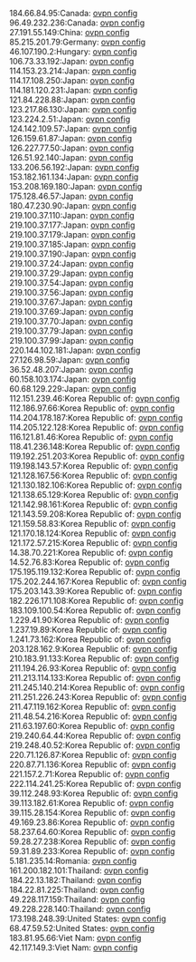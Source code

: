 184.66.84.95:Canada: [ovpn config](vpn/184_66_84_95.ovpn)  
96.49.232.236:Canada: [ovpn config](vpn/96_49_232_236.ovpn)  
27.191.55.149:China: [ovpn config](vpn/27_191_55_149.ovpn)  
85.215.201.79:Germany: [ovpn config](vpn/85_215_201_79.ovpn)  
46.107.190.2:Hungary: [ovpn config](vpn/46_107_190_2.ovpn)  
106.73.33.192:Japan: [ovpn config](vpn/106_73_33_192.ovpn)  
114.153.23.214:Japan: [ovpn config](vpn/114_153_23_214.ovpn)  
114.17.108.250:Japan: [ovpn config](vpn/114_17_108_250.ovpn)  
114.181.120.231:Japan: [ovpn config](vpn/114_181_120_231.ovpn)  
121.84.228.88:Japan: [ovpn config](vpn/121_84_228_88.ovpn)  
123.217.86.130:Japan: [ovpn config](vpn/123_217_86_130.ovpn)  
123.224.2.51:Japan: [ovpn config](vpn/123_224_2_51.ovpn)  
124.142.109.57:Japan: [ovpn config](vpn/124_142_109_57.ovpn)  
126.159.61.87:Japan: [ovpn config](vpn/126_159_61_87.ovpn)  
126.227.77.50:Japan: [ovpn config](vpn/126_227_77_50.ovpn)  
126.51.92.140:Japan: [ovpn config](vpn/126_51_92_140.ovpn)  
133.206.56.192:Japan: [ovpn config](vpn/133_206_56_192.ovpn)  
153.182.161.134:Japan: [ovpn config](vpn/153_182_161_134.ovpn)  
153.208.169.180:Japan: [ovpn config](vpn/153_208_169_180.ovpn)  
175.128.46.57:Japan: [ovpn config](vpn/175_128_46_57.ovpn)  
180.47.230.90:Japan: [ovpn config](vpn/180_47_230_90.ovpn)  
219.100.37.110:Japan: [ovpn config](vpn/219_100_37_110.ovpn)  
219.100.37.177:Japan: [ovpn config](vpn/219_100_37_177.ovpn)  
219.100.37.179:Japan: [ovpn config](vpn/219_100_37_179.ovpn)  
219.100.37.185:Japan: [ovpn config](vpn/219_100_37_185.ovpn)  
219.100.37.190:Japan: [ovpn config](vpn/219_100_37_190.ovpn)  
219.100.37.24:Japan: [ovpn config](vpn/219_100_37_24.ovpn)  
219.100.37.29:Japan: [ovpn config](vpn/219_100_37_29.ovpn)  
219.100.37.54:Japan: [ovpn config](vpn/219_100_37_54.ovpn)  
219.100.37.56:Japan: [ovpn config](vpn/219_100_37_56.ovpn)  
219.100.37.67:Japan: [ovpn config](vpn/219_100_37_67.ovpn)  
219.100.37.69:Japan: [ovpn config](vpn/219_100_37_69.ovpn)  
219.100.37.70:Japan: [ovpn config](vpn/219_100_37_70.ovpn)  
219.100.37.79:Japan: [ovpn config](vpn/219_100_37_79.ovpn)  
219.100.37.99:Japan: [ovpn config](vpn/219_100_37_99.ovpn)  
220.144.102.181:Japan: [ovpn config](vpn/220_144_102_181.ovpn)  
27.126.98.59:Japan: [ovpn config](vpn/27_126_98_59.ovpn)  
36.52.48.207:Japan: [ovpn config](vpn/36_52_48_207.ovpn)  
60.158.103.174:Japan: [ovpn config](vpn/60_158_103_174.ovpn)  
60.68.129.229:Japan: [ovpn config](vpn/60_68_129_229.ovpn)  
112.151.239.46:Korea Republic of: [ovpn config](vpn/112_151_239_46.ovpn)  
112.186.97.66:Korea Republic of: [ovpn config](vpn/112_186_97_66.ovpn)  
114.204.178.187:Korea Republic of: [ovpn config](vpn/114_204_178_187.ovpn)  
114.205.122.128:Korea Republic of: [ovpn config](vpn/114_205_122_128.ovpn)  
116.121.81.46:Korea Republic of: [ovpn config](vpn/116_121_81_46.ovpn)  
118.41.236.148:Korea Republic of: [ovpn config](vpn/118_41_236_148.ovpn)  
119.192.251.203:Korea Republic of: [ovpn config](vpn/119_192_251_203.ovpn)  
119.198.143.57:Korea Republic of: [ovpn config](vpn/119_198_143_57.ovpn)  
121.128.167.56:Korea Republic of: [ovpn config](vpn/121_128_167_56.ovpn)  
121.130.182.106:Korea Republic of: [ovpn config](vpn/121_130_182_106.ovpn)  
121.138.65.129:Korea Republic of: [ovpn config](vpn/121_138_65_129.ovpn)  
121.142.98.161:Korea Republic of: [ovpn config](vpn/121_142_98_161.ovpn)  
121.143.59.208:Korea Republic of: [ovpn config](vpn/121_143_59_208.ovpn)  
121.159.58.83:Korea Republic of: [ovpn config](vpn/121_159_58_83.ovpn)  
121.170.18.124:Korea Republic of: [ovpn config](vpn/121_170_18_124.ovpn)  
121.172.57.215:Korea Republic of: [ovpn config](vpn/121_172_57_215.ovpn)  
14.38.70.221:Korea Republic of: [ovpn config](vpn/14_38_70_221.ovpn)  
14.52.76.83:Korea Republic of: [ovpn config](vpn/14_52_76_83.ovpn)  
175.195.119.132:Korea Republic of: [ovpn config](vpn/175_195_119_132.ovpn)  
175.202.244.167:Korea Republic of: [ovpn config](vpn/175_202_244_167.ovpn)  
175.203.143.39:Korea Republic of: [ovpn config](vpn/175_203_143_39.ovpn)  
182.226.171.108:Korea Republic of: [ovpn config](vpn/182_226_171_108.ovpn)  
183.109.100.54:Korea Republic of: [ovpn config](vpn/183_109_100_54.ovpn)  
1.229.41.90:Korea Republic of: [ovpn config](vpn/1_229_41_90.ovpn)  
1.237.19.89:Korea Republic of: [ovpn config](vpn/1_237_19_89.ovpn)  
1.241.73.162:Korea Republic of: [ovpn config](vpn/1_241_73_162.ovpn)  
203.128.162.9:Korea Republic of: [ovpn config](vpn/203_128_162_9.ovpn)  
210.183.91.133:Korea Republic of: [ovpn config](vpn/210_183_91_133.ovpn)  
211.194.26.93:Korea Republic of: [ovpn config](vpn/211_194_26_93.ovpn)  
211.213.114.133:Korea Republic of: [ovpn config](vpn/211_213_114_133.ovpn)  
211.245.140.214:Korea Republic of: [ovpn config](vpn/211_245_140_214.ovpn)  
211.251.226.243:Korea Republic of: [ovpn config](vpn/211_251_226_243.ovpn)  
211.47.119.162:Korea Republic of: [ovpn config](vpn/211_47_119_162.ovpn)  
211.48.54.216:Korea Republic of: [ovpn config](vpn/211_48_54_216.ovpn)  
211.63.197.60:Korea Republic of: [ovpn config](vpn/211_63_197_60.ovpn)  
219.240.64.44:Korea Republic of: [ovpn config](vpn/219_240_64_44.ovpn)  
219.248.40.52:Korea Republic of: [ovpn config](vpn/219_248_40_52.ovpn)  
220.71.126.87:Korea Republic of: [ovpn config](vpn/220_71_126_87.ovpn)  
220.87.71.136:Korea Republic of: [ovpn config](vpn/220_87_71_136.ovpn)  
221.157.2.71:Korea Republic of: [ovpn config](vpn/221_157_2_71.ovpn)  
222.114.241.25:Korea Republic of: [ovpn config](vpn/222_114_241_25.ovpn)  
39.112.248.93:Korea Republic of: [ovpn config](vpn/39_112_248_93.ovpn)  
39.113.182.61:Korea Republic of: [ovpn config](vpn/39_113_182_61.ovpn)  
39.115.28.154:Korea Republic of: [ovpn config](vpn/39_115_28_154.ovpn)  
49.169.23.86:Korea Republic of: [ovpn config](vpn/49_169_23_86.ovpn)  
58.237.64.60:Korea Republic of: [ovpn config](vpn/58_237_64_60.ovpn)  
59.28.27.238:Korea Republic of: [ovpn config](vpn/59_28_27_238.ovpn)  
59.31.89.233:Korea Republic of: [ovpn config](vpn/59_31_89_233.ovpn)  
5.181.235.14:Romania: [ovpn config](vpn/5_181_235_14.ovpn)  
161.200.182.101:Thailand: [ovpn config](vpn/161_200_182_101.ovpn)  
184.22.13.182:Thailand: [ovpn config](vpn/184_22_13_182.ovpn)  
184.22.81.225:Thailand: [ovpn config](vpn/184_22_81_225.ovpn)  
49.228.117.159:Thailand: [ovpn config](vpn/49_228_117_159.ovpn)  
49.228.228.140:Thailand: [ovpn config](vpn/49_228_228_140.ovpn)  
173.198.248.39:United States: [ovpn config](vpn/173_198_248_39.ovpn)  
68.47.59.52:United States: [ovpn config](vpn/68_47_59_52.ovpn)  
183.81.95.66:Viet Nam: [ovpn config](vpn/183_81_95_66.ovpn)  
42.117.149.3:Viet Nam: [ovpn config](vpn/42_117_149_3.ovpn)  
